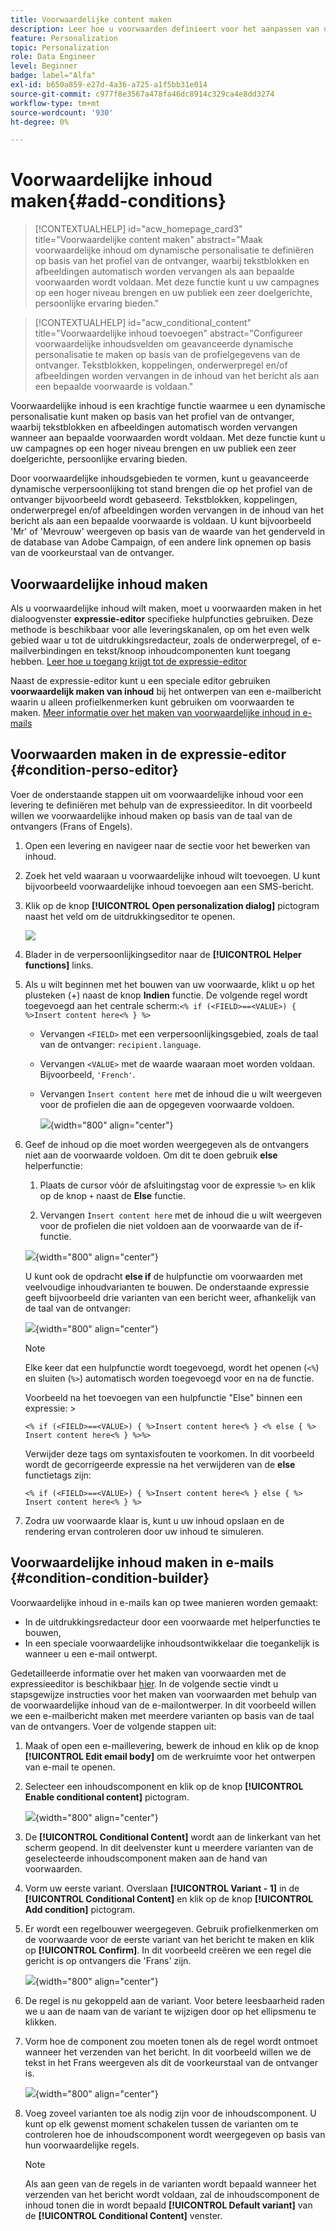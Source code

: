 ```yaml
---
title: Voorwaardelijke content maken
description: Leer hoe u voorwaarden definieert voor het aanpassen van uw inhoud in de gebruikersinterface van Adobe Campaign
feature: Personalization
topic: Personalization
role: Data Engineer
level: Beginner
badge: label="Alfa"
exl-id: b650a859-e27d-4a36-a725-a1f5bb31e014
source-git-commit: c977f8e3567a478fa46dc8914c329ca4e8dd3274
workflow-type: tm+mt
source-wordcount: '930'
ht-degree: 0%

---
```


# Voorwaardelijke inhoud maken{#add-conditions}

>[!CONTEXTUALHELP]
>id="acw_homepage_card3"
>title="Voorwaardelijke content maken"
>abstract="Maak voorwaardelijke inhoud om dynamische personalisatie te definiëren op basis van het profiel van de ontvanger, waarbij tekstblokken en afbeeldingen automatisch worden vervangen als aan bepaalde voorwaarden wordt voldaan. Met deze functie kunt u uw campagnes op een hoger niveau brengen en uw publiek een zeer doelgerichte, persoonlijke ervaring bieden."



>[!CONTEXTUALHELP]
>id="acw_conditional_content"
>title="Voorwaardelijke inhoud toevoegen"
>abstract="Configureer voorwaardelijke inhoudsvelden om geavanceerde dynamische personalisatie te maken op basis van de profielgegevens van de ontvanger. Tekstblokken, koppelingen, onderwerpregel en/of afbeeldingen worden vervangen in de inhoud van het bericht als aan een bepaalde voorwaarde is voldaan."

Voorwaardelijke inhoud is een krachtige functie waarmee u een dynamische personalisatie kunt maken op basis van het profiel van de ontvanger, waarbij tekstblokken en afbeeldingen automatisch worden vervangen wanneer aan bepaalde voorwaarden wordt voldaan. Met deze functie kunt u uw campagnes op een hoger niveau brengen en uw publiek een zeer doelgerichte, persoonlijke ervaring bieden.

Door voorwaardelijke inhoudsgebieden te vormen, kunt u geavanceerde dynamische verpersoonlijking tot stand brengen die op het profiel van de ontvanger bijvoorbeeld wordt gebaseerd. Tekstblokken, koppelingen, onderwerpregel en/of afbeeldingen worden vervangen in de inhoud van het bericht als aan een bepaalde voorwaarde is voldaan. U kunt bijvoorbeeld &#39;Mr&#39; of &#39;Mevrouw&#39; weergeven op basis van de waarde van het genderveld in de database van Adobe Campaign, of een andere link opnemen op basis van de voorkeurstaal van de ontvanger.

## Voorwaardelijke inhoud maken

Als u voorwaardelijke inhoud wilt maken, moet u voorwaarden maken in het dialoogvenster **expressie-editor** specifieke hulpfuncties gebruiken. Deze methode is beschikbaar voor alle leveringskanalen, op om het even welk gebied waar u tot de uitdrukkingsredacteur, zoals de onderwerpregel, of e-mailverbindingen en tekst/knoop inhoudcomponenten kunt toegang hebben. [Leer hoe u toegang krijgt tot de expressie-editor](gs-personalization.md/#access)

Naast de expressie-editor kunt u een speciale editor gebruiken **voorwaardelijk maken van inhoud** bij het ontwerpen van een e-mailbericht waarin u alleen profielkenmerken kunt gebruiken om voorwaarden te maken. [Meer informatie over het maken van voorwaardelijke inhoud in e-mails](#condition-condition-builder)

## Voorwaarden maken in de expressie-editor {#condition-perso-editor}

Voer de onderstaande stappen uit om voorwaardelijke inhoud voor een levering te definiëren met behulp van de expressieeditor. In dit voorbeeld willen we voorwaardelijke inhoud maken op basis van de taal van de ontvangers (Frans of Engels).

1. Open een levering en navigeer naar de sectie voor het bewerken van inhoud.

1. Zoek het veld waaraan u voorwaardelijke inhoud wilt toevoegen. U kunt bijvoorbeeld voorwaardelijke inhoud toevoegen aan een SMS-bericht.

1. Klik op de knop **[!UICONTROL Open personalization dialog]** pictogram naast het veld om de uitdrukkingseditor te openen.

   ![](assets/open-perso-editor-sms.png)

1. Blader in de verpersoonlijkingseditor naar de **[!UICONTROL Helper functions]** links.

1. Als u wilt beginnen met het bouwen van uw voorwaarde, klikt u op het plusteken (+) naast de knop **Indien** functie. De volgende regel wordt toegevoegd aan het centrale scherm:`<% if (<FIELD>==<VALUE>) { %>Insert content here<% } %>`

   * Vervangen `<FIELD>` met een verpersoonlijkingsgebied, zoals de taal van de ontvanger: `recipient.language`.
   * Vervangen `<VALUE>` met de waarde waaraan moet worden voldaan. Bijvoorbeeld, `'French'`.
   * Vervangen `Ìnsert content here` met de inhoud die u wilt weergeven voor de profielen die aan de opgegeven voorwaarde voldoen.

     ![](assets/condition-sample1.png){width="800" align="center"}

1. Geef de inhoud op die moet worden weergegeven als de ontvangers niet aan de voorwaarde voldoen. Om dit te doen gebruik **else** helperfunctie:

   1. Plaats de cursor vóór de afsluitingstag voor de expressie `%>` en klik op de knop `+` naast de **Else** functie.

   1. Vervangen `Ìnsert content here` met de inhoud die u wilt weergeven voor de profielen die niet voldoen aan de voorwaarde van de if-functie.

   ![](assets/condition-sample2.png){width="800" align="center"}

   U kunt ook de opdracht **else if** de hulpfunctie om voorwaarden met veelvoudige inhoudvarianten te bouwen. De onderstaande expressie geeft bijvoorbeeld drie varianten van een bericht weer, afhankelijk van de taal van de ontvanger:

   ![](assets/condition-sample3.png){width="800" align="center"}

   >[!NOTE]
   >
   >Elke keer dat een hulpfunctie wordt toegevoegd, wordt het openen (`<%`) en sluiten (`%>`) automatisch worden toegevoegd voor en na de functie.
   >
   >Voorbeeld na het toevoegen van een hulpfunctie &quot;Else&quot; binnen een expressie: >
   >
   >`<% if (<FIELD>==<VALUE>) { %>Insert content here<% } <% else { %> Insert content here<% } %>%>`
   >
   >Verwijder deze tags om syntaxisfouten te voorkomen. In dit voorbeeld wordt de gecorrigeerde expressie na het verwijderen van de **else** functietags zijn:
   >
   >`<% if (<FIELD>==<VALUE>) { %>Insert content here<% } else { %> Insert content here<% } %>`

1. Zodra uw voorwaarde klaar is, kunt u uw inhoud opslaan en de rendering ervan controleren door uw inhoud te simuleren.

## Voorwaardelijke inhoud maken in e-mails {#condition-condition-builder}

Voorwaardelijke inhoud in e-mails kan op twee manieren worden gemaakt:
* In de uitdrukkingsredacteur door een voorwaarde met helperfuncties te bouwen,
* In een speciale voorwaardelijke inhoudsontwikkelaar die toegankelijk is wanneer u een e-mail ontwerpt.

Gedetailleerde informatie over het maken van voorwaarden met de expressieeditor is beschikbaar [hier](#condition-perso-editor). In de volgende sectie vindt u stapsgewijze instructies voor het maken van voorwaarden met behulp van de voorwaardelijke inhoud van de e-mailontwerper. In dit voorbeeld willen we een e-mailbericht maken met meerdere varianten op basis van de taal van de ontvangers. Voer de volgende stappen uit:

1. Maak of open een e-maillevering, bewerk de inhoud en klik op de knop **[!UICONTROL Edit email body]** om de werkruimte voor het ontwerpen van e-mail te openen.

1. Selecteer een inhoudscomponent en klik op de knop **[!UICONTROL Enable conditional content]** pictogram.

   ![](assets/condition-email-enable.png){width="800" align="center"}

1. De **[!UICONTROL Conditional Content]** wordt aan de linkerkant van het scherm geopend. In dit deelvenster kunt u meerdere varianten van de geselecteerde inhoudscomponent maken aan de hand van voorwaarden.

1. Vorm uw eerste variant. Overslaan **[!UICONTROL Variant - 1]** in de **[!UICONTROL Conditional Content]** en klik op de knop **[!UICONTROL Add condition]** pictogram.

1. Er wordt een regelbouwer weergegeven. Gebruik profielkenmerken om de voorwaarde voor de eerste variant van het bericht te maken en klik op **[!UICONTROL Confirm]**. In dit voorbeeld creëren we een regel die gericht is op ontvangers die &#39;Frans&#39; zijn.

   ![](assets/condition-email-rule.png){width="800" align="center"}

1. De regel is nu gekoppeld aan de variant. Voor betere leesbaarheid raden we u aan de naam van de variant te wijzigen door op het ellipsmenu te klikken.

1. Vorm hoe de component zou moeten tonen als de regel wordt ontmoet wanneer het verzenden van het bericht. In dit voorbeeld willen we de tekst in het Frans weergeven als dit de voorkeurstaal van de ontvanger is.

   ![](assets/condition-email-variant1.png){width="800" align="center"}

1. Voeg zoveel varianten toe als nodig zijn voor de inhoudscomponent. U kunt op elk gewenst moment schakelen tussen de varianten om te controleren hoe de inhoudscomponent wordt weergegeven op basis van hun voorwaardelijke regels.

   >[!NOTE]
   >Als aan geen van de regels in de varianten wordt bepaald wanneer het verzenden van het bericht wordt voldaan, zal de inhoudscomponent de inhoud tonen die in wordt bepaald **[!UICONTROL Default variant]** van de **[!UICONTROL Conditional Content]** venster.

